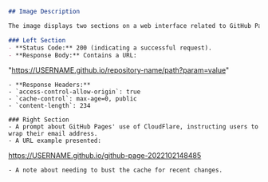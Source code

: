 ```markdown
## Image Description

The image displays two sections on a web interface related to GitHub Pages.

### Left Section
- **Status Code:** 200 (indicating a successful request).
- **Response Body:** Contains a URL: 
  ```
  "https://USERNAME.github.io/repository-name/path?param=value"
  ```
- **Response Headers:** 
  - `access-control-allow-origin`: true
  - `cache-control`: max-age=0, public
  - `content-length`: 234

### Right Section
- A prompt about GitHub Pages' use of CloudFlare, instructing users to wrap their email address.
- A URL example presented:
  ```
  https://USERNAME.github.io/github-page-2022102148485
  ```
- A note about needing to bust the cache for recent changes.
```
